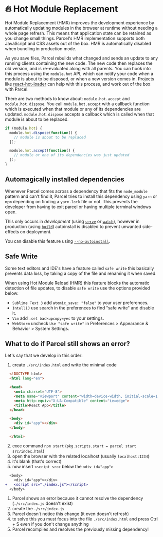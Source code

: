 # 🔥 Hot Module Replacement

Hot Module Replacement (HMR) improves the development experience by automatically updating modules in the browser at runtime without needing a whole page refresh. This means that application state can be retained as you change small things. Parcel's HMR implementation supports both JavaScript and CSS assets out of the box. HMR is automatically disabled when bundling in production mode.

As you save files, Parcel rebuilds what changed and sends an update to any running clients containing the new code. The new code then replaces the old version, and is re-evaluated along with all parents. You can hook into this process using the `module.hot` API, which can notify your code when a module is about to be disposed, or when a new version comes in. Projects like [react-hot-loader](https://github.com/gaearon/react-hot-loader) can help with this process, and work out of the box with Parcel.

There are two methods to know about: `module.hot.accept` and `module.hot.dispose`. You call `module.hot.accept` with a callback function which is executed when that module or any of its dependencies are updated. `module.hot.dispose` accepts a callback which is called when that module is about to be replaced.

```javascript
if (module.hot) {
  module.hot.dispose(function() {
    // module is about to be replaced
  });

  module.hot.accept(function() {
    // module or one of its dependencies was just updated
  });
}
```

## Automagically installed dependencies

Whenever Parcel comes across a dependency that fits the `node_module` pattern and can't find it, Parcel tries to install this dependency using `yarn` or `npm` depending on finding a `yarn.lock` file or not. This prevents the developer from having to exit parcel or having multiple terminal windows open.

This only occurs in _development_ (using [`serve`](cli.md#serve) or [`watch`](cli.md#watch)), however in production (using [`build`](cli.md#build)) autoinstall is disabled to prevent unwanted side-effects on deployment.

You can disable this feature using [`--no-autoinstall`](cli.md#disable-autoinstall).

## Safe Write

Some text editors and IDE's have a feature called `safe write` this basically prevents data loss, by taking a copy of the file and renaming it when saved.

When using Hot Module Reload (HMR) this feature blocks the automatic detection of file updates, to disable `safe write` use the options provided below:

- `Sublime Text 3` add `atomic_save: "false"` to your user preferences.
- `IntelliJ` use search in the preferences to find "safe write" and disable it.
- `Vim` add `:set backupcopy=yes` to your settings.
- `WebStorm` uncheck `Use "safe write"` in Preferences > Appearance & Behavior > System Settings.

## What to do if Parcel still shows an error?

Let's say that we develop in this order:

1. create `./src/index.html` and write the minimal code

  ```html
    <!DOCTYPE html>
    <html lang="en">

    <head>
      <meta charset="UTF-8">
      <meta name="viewport" content="width=device-width, initial-scale=1.0">
      <meta http-equiv="X-UA-Compatible" content="ie=edge">
      <title>React App</title>
    </head>

    <body>
      <div id="app"></div>
    </body>

    </html>
  ```
2. exec command `npm start` (`pkg.scripts.start = parcel start src/index.html`)
3. open the browser with the related localhost (usually `localhost:1234`)
4. it's blank (that's correct)
5. now insert `<script src>` below the `<div id="app">`

  ```diff
    <body>
      <div id="app"></div>
  +   <script src="./index.js"></script>
    </body>
  ```

1. Parcel shows an error because it cannot resolve the dependency (`./src/index.js` doesn't exist)
2. create the `./src/index.js`
3. Parcel doesn't notice this change (it even doesn't refresh)
4. to solve this you must focus into the file `./src/index.html` and press Ctrl + S even if you don't change anything
5. Parcel recompiles and resolves the previously missing dependency!
